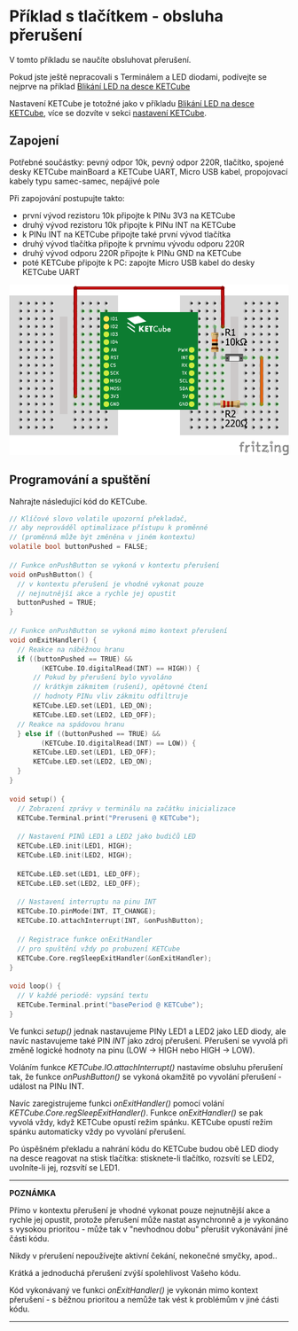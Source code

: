 # Příklad s tlačítkem - obsluha přerušení

V tomto příkladu se naučíte obsluhovat přerušení. 

Pokud jste ještě nepracovali s Terminálem a LED diodami, podívejte se nejprve na příklad [Blikání LED na desce KETCube](example_onBoardLED.md)

Nastavení KETCube je totožné jako v příkladu [Blikání LED na desce KETCube](example_onBoardLED.md), více se dozvíte v sekci [nastavení KETCube](settings.md).

## Zapojení

Potřebné součástky: pevný odpor 10k, pevný odpor 220R, tlačítko, spojené desky KETCube mainBoard a KETCube UART, Micro USB kabel, propojovací kabely typu samec-samec, nepájivé pole

Při zapojování postupujte takto:
  * první vývod rezistoru 10k připojte k PINu 3V3 na KETCube
  * druhý vývod rezistoru 10k připojte k PINu INT na KETCube
  * k PINu INT na KETCube připojte také první vývod tlačítka
  * druhý vývod tlačítka připojte k prvnímu vývodu odporu 220R
  * druhý vývod odporu 220R připojte k PINu GND na KETCube
  * poté KETCube připojte k PC: zapojte Micro USB kabel do desky KETCube UART

![zapojeni](img/buttonLED.png)

## Programování a spuštění

Nahrajte následující kód do KETCube.

```c
// Klíčové slovo volatile upozorní překladač,
// aby neprováděl optimalizace přístupu k proměnné
// (proměnná může být změněna v jiném kontextu)
volatile bool buttonPushed = FALSE; 

// Funkce onPushButton se vykoná v kontextu přerušení
void onPushButton() {
  // v kontextu přerušení je vhodné vykonat pouze 
  // nejnutnější akce a rychle jej opustit 
  buttonPushed = TRUE;
}

// Funkce onPushButton se vykoná mimo kontext přerušení
void onExitHandler() {
  // Reakce na náběžnou hranu
  if ((buttonPushed == TRUE) && 
        (KETCube.IO.digitalRead(INT) == HIGH)) {
      // Pokud by přerušení bylo vyvoláno 
      // krátkým zákmitem (rušení), opětovné čtení
      // hodnoty PINu vliv zákmitu odfiltruje
      KETCube.LED.set(LED1, LED_ON);
      KETCube.LED.set(LED2, LED_OFF);
  // Reakce na spádovou hranu
  } else if ((buttonPushed == TRUE) && 
        (KETCube.IO.digitalRead(INT) == LOW)) {
      KETCube.LED.set(LED1, LED_OFF);
      KETCube.LED.set(LED2, LED_ON);
  }
}

void setup() {
  // Zobrazení zprávy v terminálu na začátku inicializace
  KETCube.Terminal.print("Preruseni @ KETCube");

  // Nastavení PINů LED1 a LED2 jako budičů LED
  KETCube.LED.init(LED1, HIGH);
  KETCube.LED.init(LED2, HIGH);
  
  KETCube.LED.set(LED1, LED_OFF);
  KETCube.LED.set(LED2, LED_OFF);

  // Nastavení interruptu na pinu INT
  KETCube.IO.pinMode(INT, IT_CHANGE);
  KETCube.IO.attachInterrupt(INT, &onPushButton);

  // Registrace funkce onExitHandler 
  // pro spuštění vždy po probuzení KETCube
  KETCube.Core.regSleepExitHandler(&onExitHandler);
}

void loop() {
  // V každé periodě: vypsání textu
  KETCube.Terminal.print("basePeriod @ KETCube");
}
```

Ve funkci *setup()* jednak nastavujeme PINy LED1 a LED2 jako LED diody, ale navíc nastavujeme také PIN *INT* jako zdroj přerušení. Přerušení se vyvolá při změně logické hodnoty na pinu (LOW -> HIGH nebo HIGH -> LOW).

Voláním funkce *KETCube.IO.attachInterrupt()* nastavíme obsluhu přerušení tak, že funkce *onPushButton()* se vykoná okamžitě po vyvolání přerušení - událost na PINu INT.

Navíc zaregistrujeme funkci *onExitHandler()* pomocí volání *KETCube.Core.regSleepExitHandler()*. Funkce *onExitHandler()* se pak vyvolá vždy, když KETCube opustí režim spánku. KETCube opustí režim spánku automaticky vždy po vyvolání přerušení.

Po úspěšném překladu a nahrání kódu do KETCube budou obě LED diody na desce reagovat na stisk tlačítka: stisknete-li tlačítko, rozsvítí se LED2, uvolníte-li jej, rozsvítí se LED1.

---
**POZNÁMKA**

Přímo v kontextu přerušení je vhodné vykonat pouze nejnutnější akce a rychle jej opustit, protože přerušení může nastat asynchronně a je vykonáno s vysokou prioritou - může tak v "nevhodnou dobu" přerušit vykonávání jiné části kódu. 

Nikdy v pŕerušení nepoužívejte aktivní čekání, nekonečné smyčky, apod..

Krátká a jednoduchá přerušení zvýší spolehlivost Vašeho kódu.

Kód vykonávaný ve funkci *onExitHandler()* je vykonán mimo kontext přerušení - s běžnou prioritou a nemůže tak vést k problémům v jiné ćásti kódu.

---
